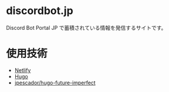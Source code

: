 # discordbot.jp

Discord Bot Portal JP で蓄積されている情報を発信するサイトです。

# 使用技術
- [Netlify](https://www.netlify.com)
- [Hugo](https://gohugo.io/)
- [jpescador/hugo-future-imperfect](https://github.com/jpescador/hugo-future-imperfect)
